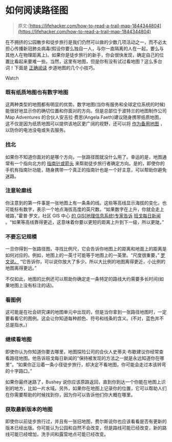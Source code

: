 # 如何阅读路径图

> 原文:[https://lifehacker.com/how-to-read-a-trail-map-1844344804](https://lifehacker.com/how-to-read-a-trail-map-1844344804)

在不拥挤的公园散步和徒步旅行是我们仍然可以做的少数几项活动之一，而不必太担心传播新冠肺炎病毒(假设你要么独自一人，与你一直隔离的人在一起，要么与其他人在物理距离上)。如果你是徒步旅行的新手，你会很快发现，确定自己的位置比看起来要难一些。当然，这里有地图，但是你有没有试过看地图？这么多台词！下面是 [正确阅读](https://bangordailynews.com/2020/07/01/act-out/how-to-read-a-trail-map/) 步道地图的几个小技巧。

Watch

### 既有纸质地图也有数字地图

这两种类型的地图都有明显的优势。数字地图(当你有服务和全球定位系统的时候)能很好地显示你的确切位置和你面对的方向。但是总部位于波特兰的地图制作公司 Map Adventures 的合伙人安吉拉·费思(Angela Faeth)建议随身携带纸质地图，这不仅是因为纸质地图可以提供该地区更广阔的视野，还可以将 [作为备用地图](https://vitals.lifehacker.com/why-you-can-t-rely-on-your-phone-in-the-great-outdoors-1828472316?_ga=2.167983847.719367687.1594312955-954933324.1558747226) ，以防你的电池没电或失去服务。

### 找北

如果你不知道你面对的是哪个方向，一张路径图就没什么用了。幸运的是，地图通常有一个指向北方的 [指南针或箭头](https://bangordailynews.com/2020/07/01/act-out/how-to-read-a-trail-map/) 来帮助徒步旅行者确定方向。是的，即使你的手机有指南针功能，随身携带一个真正的指南针也是一个好主意，可以帮助你避免迷路。

### 注意轮廓线

你注意到的第一件事是一张地图上有一条条的线。这些等高线显示海拔的变化，也可能标有数字，表示一个地点海拔高度的英尺数。“如果数字在上升，你就会走上坡路，”霍普·罗文，社区 GIS 中心 [的 GIS(地理信息系统)专家告诉](https://www.community-gis.org/) [班戈每日新闻](https://bangordailynews.com/2020/07/01/act-out/how-to-read-a-trail-map/) 。“如果等高线靠得更近，这意味着你要以更短的距离上升到下一级，所以更陡。”

### 不要忘记规模

一旦你得到一张路径图，寻找比例尺，它会告诉你地图上的距离和地面上的距离是如何对应的。例如，地图上的一英寸可能等于地图上的一英里。“尺度很重要，” [罗文说。](https://bangordailynews.com/2020/07/01/act-out/how-to-read-a-trail-map/) “它告诉你，可以说你放大了多少。所以大比例的地图离得更近，小比例的地图离得更远。”

不仅如此，地图的比例还可以帮助你确定走一条特定的路线大约需要多长时间(如果地图上没有标注的话)。

### **看图例**

这可能是在社会研究课的地图单元中出现的，但是当你拿到一张路径地图时，一定要看看它的图例。这会让你知道每种颜色、符号和线条的含义。(不对，蓝色并不总是指水。)

### 继续看地图

即使你认为你知道你要去哪里，地图探险公司的合伙人史蒂夫·布歇建议你经常查看路径地图。他告诉班戈每日新闻的“保持被发现的方法之一就是永远知道你在哪里”。“如果你正沿着一条小径徒步旅行，却决定不看地图，你可能会走过本该转弯的十字路口。”

如果你最终迷路了，Bushey 说你应该原路返回，直到你到达一个你能在地图上识别的地方，比如一片水域。另外，如果你在地图上记录你的位置，它可以帮助人们在你需要帮助的时候找到你，因为你可以告诉他们你大概在哪里。

### 获取最新版本的地图

即使你以前徒步旅行过，并且有一张旧地图，费尔斯说你也应该看看是否有更新的版本已经出版。你可能认为公园和自然不会改变，但是路线可能已经改变，新的路线可能已经增加，洗手间和露营地点可能已经改变。